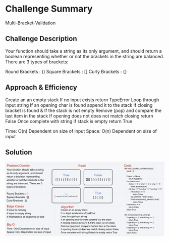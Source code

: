 # Challenge Summary

Multi-Bracket-Validation

## Challenge Description

​Your function should take a string as its only argument, and should return a boolean representing whether or not the brackets in the string are balanced. There are 3 types of brackets:

Round Brackets : ()
Square Brackets : []
Curly Brackets : {}

## Approach & Efficiency

​Create an an empty stack
If no input exists return TypeError
Loop through input string
If an opening char is found append it to the stack
If closing bracket is found & If the stack is not empty
Remove (pop) and compare the last item in the stack
If opening does not does not match closing return False
Once complete with string if stack is empty return True

​Time: O(n) Dependent on size of input
Space: O(n) Dependent on size of input

## Solution
![Multi-Bracket-Validationt](../assets/../../assets/multi-bracket-validation.png)
